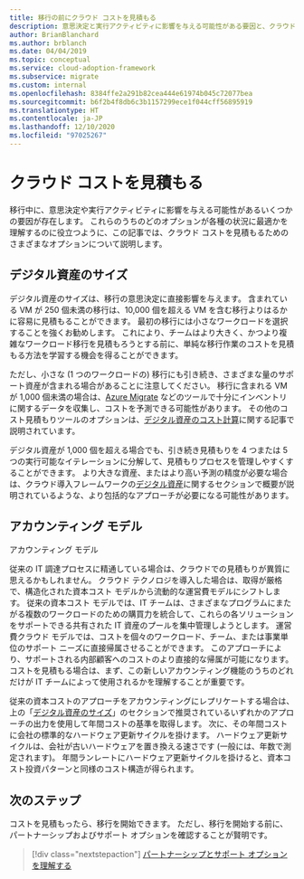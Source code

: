 ```yaml
---
title: 移行の前にクラウド コストを見積もる
description: 意思決定と実行アクティビティに影響を与える可能性がある要因と、クラウド コストを見積もるためのさまざまなオプションについて説明します。
author: BrianBlanchard
ms.author: brblanch
ms.date: 04/04/2019
ms.topic: conceptual
ms.service: cloud-adoption-framework
ms.subservice: migrate
ms.custom: internal
ms.openlocfilehash: 8384ffe2a291b82cea444e61974b045c72077bea
ms.sourcegitcommit: b6f2b4f8db6c3b1157299ece1f044cff56895919
ms.translationtype: HT
ms.contentlocale: ja-JP
ms.lasthandoff: 12/10/2020
ms.locfileid: "97025267"
---
```

# <a name="estimate-cloud-costs"></a>クラウド コストを見積もる

移行中に、意思決定や実行アクティビティに影響を与える可能性があるいくつかの要因が存在します。 これらのうちのどのオプションが各種の状況に最適かを理解するのに役立つように、この記事では、クラウド コストを見積もるためのさまざまなオプションについて説明します。

## <a name="digital-estate-size"></a>デジタル資産のサイズ

デジタル資産のサイズは、移行の意思決定に直接影響を与えます。 含まれている VM が 250 個未満の移行は、10,000 個を超える VM を含む移行よりはるかに容易に見積もることができます。 最初の移行には小さなワークロードを選択することを強くお勧めします。 これにより、チームはより大きく、かつより複雑なワークロード移行を見積もろうとする前に、単純な移行作業のコストを見積もる方法を学習する機会を得ることができます。

ただし、小さな (1 つのワークロードの) 移行にも引き続き、さまざまな量のサポート資産が含まれる場合があることに注意してください。 移行に含まれる VM が 1,000 個未満の場合は、[Azure Migrate](/azure/migrate/migrate-services-overview) などのツールで十分にインベントリに関するデータを収集し、コストを予測できる可能性があります。 その他のコスト見積もりツールのオプションは、[デジタル資産のコスト計算](../../../digital-estate/calculate.md)に関する記事で説明されています。

デジタル資産が 1,000 個を超える場合でも、引き続き見積もりを 4 つまたは 5 つの実行可能なイテレーションに分解して、見積もりプロセスを管理しやすくすることができます。 より大きな資産、またはより高い予測の精度が必要な場合は、クラウド導入フレームワークの[デジタル資産](../../../digital-estate/index.md)に関するセクションで概要が説明されているような、より包括的なアプローチが必要になる可能性があります。

## <a name="accounting-models"></a>アカウンティング モデル

アカウンティング モデル

従来の IT 調達プロセスに精通している場合は、クラウドでの見積もりが異質に思えるかもしれません。 クラウド テクノロジを導入した場合は、取得が厳格で、構造化された資本コスト モデルから流動的な運営費モデルにシフトします。 従来の資本コスト モデルでは、IT チームは、さまざまなプログラムにまたがる複数のワークロードのための購買力を統合して、これらの各ソリューションをサポートできる共有された IT 資産のプールを集中管理しようとします。 運営費クラウド モデルでは、コストを個々のワークロード、チーム、または事業単位のサポート ニーズに直接帰属させることができます。 このアプローチにより、サポートされる内部顧客へのコストのより直接的な帰属が可能になります。 コストを見積もる場合は、まず、この新しいアカウンティング機能のうちのどれだけが IT チームによって使用されるかを理解することが重要です。

従来の資本コストのアプローチをアカウンティングにレプリケートする場合は、上の「[デジタル資産のサイズ](#digital-estate-size)」のセクションで推奨されているいずれかのアプローチの出力を使用して年間コストの基準を取得します。 次に、その年間コストに会社の標準的なハードウェア更新サイクルを掛けます。 ハードウェア更新サイクルは、会社が古いハードウェアを置き換える速さです (一般には、年数で測定されます)。 年間ランレートにハードウェア更新サイクルを掛けると、資本コスト投資パターンと同様のコスト構造が得られます。

## <a name="next-steps"></a>次のステップ

コストを見積もったら、移行を開始できます。 ただし、移行を開始する前に、パートナーシップおよびサポート オプションを確認することが賢明です。

> [!div class="nextstepaction"]
> [パートナーシップとサポート オプションを理解する](./partnership-options.md)
